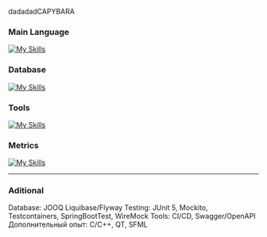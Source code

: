dadadadCAPYBARA

### Main Language
[![My Skills](https://skillicons.dev/icons?i=java,spring)](https://skillicons.dev)


### Database
[![My Skills](https://skillicons.dev/icons?i=postgres,mysql,redis,mongodb)](https://skillicons.dev)

### Tools
[![My Skills](https://skillicons.dev/icons?i=docker,kafka,k8s,hibernate,postman,gitlab)](https://skillicons.dev)

### Metrics
[![My Skills](https://skillicons.dev/icons?i=prometheus,grafana)](https://skillicons.dev)

-----

### Aditional



Database: JOOQ Liquibase/Flyway
Testing: JUnit 5, Mockito, Testcontainers, SpringBootTest, WireMock
Tools: CI/CD,  Swagger/OpenAPI
Дополнительный опыт: C/C++, QT, SFML
